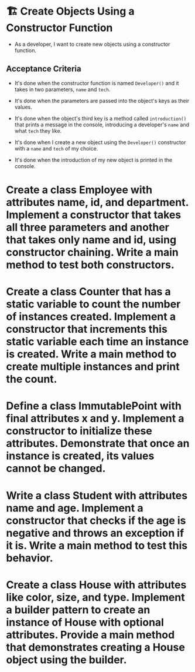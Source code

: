 # 🏗️ Create Objects Using a Constructor Function

* As a developer, I want to create new objects using a constructor function.

## Acceptance Criteria

* It's done when the constructor function is named `Developer()` and it takes in two parameters, `name` and `tech`.

* It's done when the parameters are passed into the object's keys as their values.

* It's done when the object's third key is a method called `introduction()` that prints a message in the console, introducing a developer's `name` and what `tech` they like.

* It's done when I create a new object using the `Developer()` constructor with a `name` and `tech` of my choice.

* It's done when the introduction of my new object is printed in the console.


# Create a class Employee with attributes name, id, and department. Implement a constructor that takes all three parameters and another that takes only name and id, using constructor chaining. Write a main method to test both constructors.

# Create a class Counter that has a static variable to count the number of instances created. Implement a constructor that increments this static variable each time an instance is created. Write a main method to create multiple instances and print the count.

# Define a class ImmutablePoint with final attributes x and y. Implement a constructor to initialize these attributes. Demonstrate that once an instance is created, its values cannot be changed.

# Write a class Student with attributes name and age. Implement a constructor that checks if the age is negative and throws an exception if it is. Write a main method to test this behavior.

# Create a class House with attributes like color, size, and type. Implement a builder pattern to create an instance of House with optional attributes. Provide a main method that demonstrates creating a House object using the builder.